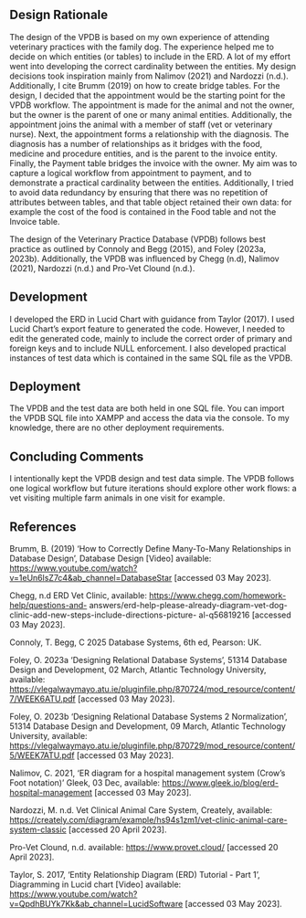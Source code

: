 
## Design Rationale
The design of the VPDB is based on my own experience of attending veterinary practices with the family dog. The experience helped me to decide on which entities (or tables) to include in the ERD. A lot of my effort went into developing the correct cardinality between the entities. My design decisions took inspiration mainly from Nalimov (2021) and Nardozzi (n.d.). Additionally, I cite Brumm (2019) on how to create bridge tables.
For the design, I decided that the appointment would be the starting point for the VPDB workflow. The appointment is made for the animal and not the owner, but the owner is the parent of one or many animal entities. Additionally, the appointment joins the animal with a member of staff (vet or veterinary nurse). Next, the appointment forms a relationship with the diagnosis. The diagnosis has a number of relationships as it bridges with the food, medicine and procedure entities, and is the parent to the invoice entity. Finally, the Payment table bridges the invoice with the owner.
My aim was to capture a logical workflow from appointment to payment, and to demonstrate a practical cardinality between the entities. Additionally, I tried to avoid data redundancy by ensuring that there was no repetition of attributes between tables, and that table object retained their own data: for example the cost of the food is contained in the Food table and not the Invoice table.

The design of the Veterinary Practice Database (VPDB) follows best practice as outlined by Connoly and Begg (2015), and Foley (2023a, 2023b). Additionally, the VPDB was influenced by Chegg (n.d), Nalimov (2021), Nardozzi (n.d.) and Pro-Vet Clound (n.d.).


## Development
I developed the ERD in Lucid Chart with guidance from Taylor (2017). I used Lucid Chart’s export feature to generated the code. However, I needed to edit the generated code, mainly to include the correct order of primary and foreign keys and to include NULL enforcement. I also developed practical instances of test data which is contained in the same SQL file as the VPDB.

## Deployment
The VPDB and the test data are both held in one SQL file. You can import the VPDB SQL file into XAMPP and access the data via the console. To my knowledge, there are no other deployment requirements.

## Concluding Comments
I intentionally kept the VPDB design and test data simple. The VPDB follows one logical workflow but future iterations should explore other work flows: a vet visiting multiple farm animals in one visit for example.

## References
Brumm, B. (2019) ‘How to Correctly Define Many-To-Many Relationships in Database Design’, Database Design [Video] available: https://www.youtube.com/watch?v=1eUn6lsZ7c4&ab_channel=DatabaseStar [accessed 03 May 2023].

Chegg, n.d ERD Vet Clinic, available: https://www.chegg.com/homework-help/questions-and- answers/erd-help-please-already-diagram-vet-dog-clinic-add-new-steps-include-directions-picture- al-q56819216 [accessed 03 May 2023].

Connoly, T. Begg, C 2025 Database Systems, 6th ed, Pearson: UK.

Foley, O. 2023a ‘Designing Relational Database Systems’, 51314 Database Design and Development, 02 March, Atlantic Technology University, available: https://vlegalwaymayo.atu.ie/pluginfile.php/870724/mod_resource/content/7/WEEK6ATU.pdf [accessed 03 May 2023].

Foley, O. 2023b ‘Designing Relational Database Systems 2 Normalization’, 51314 Database Design and Development, 09 March, Atlantic Technology University, available: https://vlegalwaymayo.atu.ie/pluginfile.php/870729/mod_resource/content/5/WEEK7ATU.pdf [accessed 03 May 2023].

Nalimov, C. 2021, ‘ER diagram for a hospital management system (Crow’s Foot notation)’ Gleek, 03 Dec, available: https://www.gleek.io/blog/erd-hospital-management [accessed 03 May 2023].

Nardozzi, M. n.d. Vet Clinical Animal Care System, Creately, available: https://creately.com/diagram/example/hs94s1zm1/vet-clinic-animal-care-system-classic [accessed 20 April 2023].

Pro-Vet Clound, n.d. available: https://www.provet.cloud/ [accessed 20 April 2023].

Taylor, S. 2017, ‘Entity Relationship Diagram (ERD) Tutorial - Part 1’, Diagramming in Lucid chart [Video] available: https://www.youtube.com/watch?v=QpdhBUYk7Kk&ab_channel=LucidSoftware [accessed 03 May 2023].
